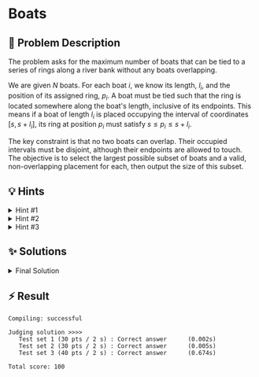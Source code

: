 # Boats

## 📝 Problem Description

The problem asks for the maximum number of boats that can be tied to a series of rings along a river bank without any boats overlapping.

We are given $N$ boats. For each boat $i$, we know its length, $l_i$, and the position of its assigned ring, $p_i$. A boat must be tied such that the ring is located somewhere along the boat's length, inclusive of its endpoints. This means if a boat of length $l_i$ is placed occupying the interval of coordinates $[s, s+l_i]$, its ring at position $p_i$ must satisfy $s \le p_i \le s+l_i$.

The key constraint is that no two boats can overlap. Their occupied intervals must be disjoint, although their endpoints are allowed to touch. The objective is to select the largest possible subset of boats and a valid, non-overlapping placement for each, then output the size of this subset.

## 💡 Hints

<details>
<summary>Hint #1</summary>
When dealing with problems involving intervals or objects positioned along a line, it's often beneficial to process them in a specific order rather than randomly. What property of the boats could we sort by to create a more structured approach to the problem?
</details>
<details>
<summary>Hint #2</summary>
Sorting the boats by their ring positions ($p_i$) from smallest to largest is a very effective strategy. This allows you to process the boats in a natural "left-to-right" order along the river bank. Now, as you iterate through the sorted boats, what greedy decision can you make at each step?
</details>
<details>
<summary>Hint #3</summary>
The core of a greedy strategy is to make a locally optimal choice that hopefully leads to a globally optimal solution. As you process boats sorted by their ring positions, your goal should be to place them in a way that leaves the most possible space for subsequent boats. This means you should always try to make the rightmost endpoint of your placed boats as far to the left as possible. What happens if a boat doesn't fit? Perhaps it can *replace* a previously placed boat if doing so results in a better (i.e., smaller) rightmost endpoint for your set of chosen boats.
</details>

## ✨ Solutions

<details>
<summary>Final Solution</summary>
This problem can be solved efficiently using a greedy algorithm. The main idea is to process the boats in a specific order and make a locally optimal choice at each step. The choice should be guided by the heuristic of keeping the rightmost endpoint of all placed boats as far to the left as possible, thereby maximizing the available space for future boats.

### Algorithm Breakdown

1.  **Sorting:** First, we sort all the boats based on their ring position, $p$, in ascending order. This creates a natural left-to-right processing order.

2.  **Greedy Iteration:** We iterate through the sorted boats, maintaining a count of placed boats (`n_boats`) and the coordinates of the two most recent boat endpoints: `right_end` (the rightmost endpoint of the last placed boat) and `prev_right_end` (the rightmost endpoint of the second-to-last placed boat).

3.  **Decision Logic:** For each boat with length $l$ and ring position $p$, we have two main cases:

    *   **Case 1: The boat can be added.** This occurs if the boat's ring is not covered by the last boat we placed, i.e., `p >= right_end`. If so, we can add this boat to our set. We increment `n_boats`. To maintain our greedy strategy, we must place this new boat as far to the left as possible. Its starting position `s` must be at least `right_end` (to avoid collision) and also at least `p - l` (to reach its ring). Thus, the optimal start is `s = max(right_end, p - l)`. The new `right_end` becomes `s + l`. We also update `prev_right_end` to the old `right_end`.

    *   **Case 2: The boat cannot be added directly.** This occurs if `p < right_end`, meaning the current boat's ring is underneath the last boat we placed. We cannot simply add it. However, we can check if it's beneficial to **replace** the last boat with the current one. A replacement is beneficial if the resulting arrangement has a rightmost endpoint that is smaller than the current `right_end`. If we swap out the last boat, the available space starts after `prev_right_end`. The new boat would be placed with a start position `s = max(prev_right_end, p - l)`, leading to a new endpoint `e_new = s + l`. If `e_new < right_end`, we perform the replacement by updating `right_end` to `e_new`. The number of boats, `n_boats`, remains unchanged in a replacement.

By following this strategy, we ensure that at each step, we maintain an optimal configuration for the number of boats chosen so far, characterized by the smallest possible rightmost endpoint. This greedy approach is guaranteed to find the maximal number of boats.

### Implementation Details

The implementation uses a `std::vector` of pairs to store the boats, which is then sorted by the ring position. We then loop through the sorted vector, applying the logic described above. We initialize `right_end` and `prev_right_end` to a very small number (negative infinity) to handle the placement of the first boat correctly.

```cpp
#include <iostream>
#include <vector>
#include <algorithm>
#include <limits>

void solve() {
  // ===== READ INPUT =====
  int n; std::cin >> n;
  
  std::vector<std::pair<int, int>> boats; boats.reserve(n);
  for(int i = 0; i < n; ++i) {
    int l, p; std::cin >> l >> p;
    boats.emplace_back(l, p);
  }
  
  // ===== SOLVE =====
  std::sort(boats.begin(), boats.end(), [](const std::pair<int, int> &a, const std::pair<int, int> &b){
    return a.second < b.second;
  });
  
  int n_boats = 0;
  int right_end = std::numeric_limits<int>::min();
  int prev_right_end = std::numeric_limits<int>::min();
  
  for(const std::pair<int, int> boat : boats) {
    int length = boat.first;
    int ring_pos = boat.second;
    
    if(ring_pos >= right_end) {
      // Boat can be placed
      prev_right_end = right_end;
      
      // Determine where the next right end is going to be
      if(right_end + length >= ring_pos) { right_end = right_end + length; }
      else { right_end = ring_pos; }
      
      n_boats++;
    } else {
      // Boat can not be placed, Check if we should replace the current right most boat
      if(prev_right_end + length < right_end) {
        // Current Boat is a better fit -> Replace
        if(prev_right_end + length >= ring_pos) { right_end = prev_right_end + length; }
        else { right_end = ring_pos; }
      }
    }
  }
  
  // ===== OUTPUT =====
  std::cout << n_boats << std::endl;
}

int main() {
  std::ios_base::sync_with_stdio(false);
  
  int n_tests; std::cin >> n_tests;
  while(n_tests--) { solve(); }
}
```
</details>

## ⚡ Result

```plaintext
Compiling: successful

Judging solution >>>>
   Test set 1 (30 pts / 2 s) : Correct answer      (0.002s)
   Test set 2 (30 pts / 2 s) : Correct answer      (0.005s)
   Test set 3 (40 pts / 2 s) : Correct answer      (0.674s)

Total score: 100
```